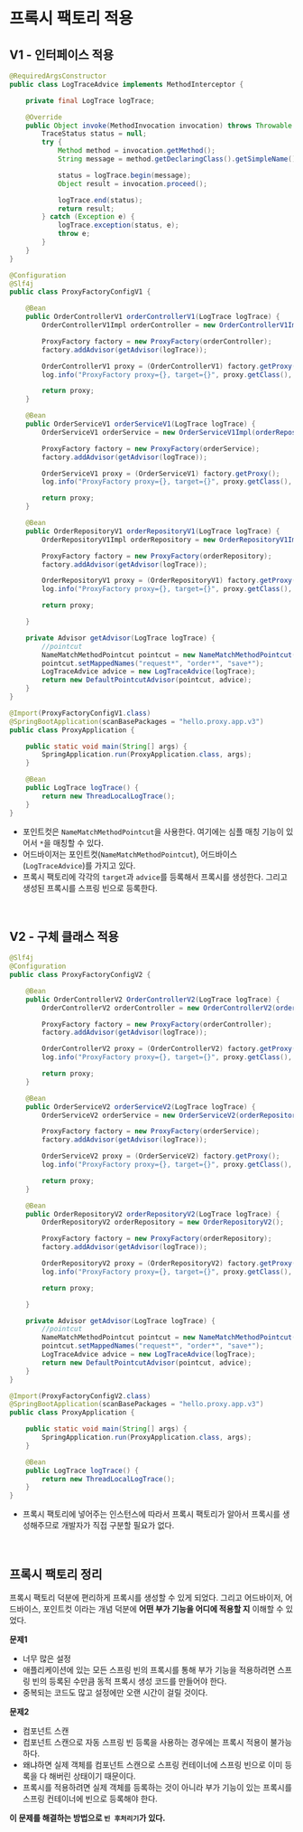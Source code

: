 # 프록시 팩토리 적용

## V1 - 인터페이스 적용
```java
@RequiredArgsConstructor
public class LogTraceAdvice implements MethodInterceptor {

    private final LogTrace logTrace;

    @Override
    public Object invoke(MethodInvocation invocation) throws Throwable {
        TraceStatus status = null;
        try {
            Method method = invocation.getMethod();
            String message = method.getDeclaringClass().getSimpleName() + "." + method.getName() + "()";

            status = logTrace.begin(message);
            Object result = invocation.proceed();

            logTrace.end(status);
            return result;
        } catch (Exception e) {
            logTrace.exception(status, e);
            throw e;
        }
    }
}
```
```java
@Configuration
@Slf4j
public class ProxyFactoryConfigV1 {

    @Bean
    public OrderControllerV1 orderControllerV1(LogTrace logTrace) {
        OrderControllerV1Impl orderController = new OrderControllerV1Impl(orderServiceV1(logTrace));

        ProxyFactory factory = new ProxyFactory(orderController);
        factory.addAdvisor(getAdvisor(logTrace));

        OrderControllerV1 proxy = (OrderControllerV1) factory.getProxy();
        log.info("ProxyFactory proxy={}, target={}", proxy.getClass(), orderController.getClass());

        return proxy;
    }

    @Bean
    public OrderServiceV1 orderServiceV1(LogTrace logTrace) {
        OrderServiceV1 orderService = new OrderServiceV1Impl(orderRepositoryV1(logTrace));

        ProxyFactory factory = new ProxyFactory(orderService);
        factory.addAdvisor(getAdvisor(logTrace));

        OrderServiceV1 proxy = (OrderServiceV1) factory.getProxy();
        log.info("ProxyFactory proxy={}, target={}", proxy.getClass(), orderService.getClass());

        return proxy;
    }

    @Bean
    public OrderRepositoryV1 orderRepositoryV1(LogTrace logTrace) {
        OrderRepositoryV1Impl orderRepository = new OrderRepositoryV1Impl();

        ProxyFactory factory = new ProxyFactory(orderRepository);
        factory.addAdvisor(getAdvisor(logTrace));

        OrderRepositoryV1 proxy = (OrderRepositoryV1) factory.getProxy();
        log.info("ProxyFactory proxy={}, target={}", proxy.getClass(), orderRepository.getClass());

        return proxy;

    }

    private Advisor getAdvisor(LogTrace logTrace) {
        //pointcut
        NameMatchMethodPointcut pointcut = new NameMatchMethodPointcut();
        pointcut.setMappedNames("request*", "order*", "save*");
        LogTraceAdvice advice = new LogTraceAdvice(logTrace);
        return new DefaultPointcutAdvisor(pointcut, advice);
    }
}

@Import(ProxyFactoryConfigV1.class)
@SpringBootApplication(scanBasePackages = "hello.proxy.app.v3") 
public class ProxyApplication {

    public static void main(String[] args) {
        SpringApplication.run(ProxyApplication.class, args);
    }

    @Bean
    public LogTrace logTrace() {
        return new ThreadLocalLogTrace();
    }
}
```
- 포인트컷은 `NameMatchMethodPointcut`을 사용한다. 여기에는 심플 매칭 기능이 있어서 `*`을 매칭할 수 있다.
- 어드바이저는 포인트컷(`NameMatchMethodPointcut`), 어드바이스(`LogTraceAdvice`)를 가지고 있다.
- 프록시 팩토리에 각각의 `target`과 `advice`를 등록해서 프록시를 생성한다. 그리고 생성된 프록시를 스프링 빈으로 등록한다.

<br>

## V2 - 구체 클래스 적용

```java
@Slf4j
@Configuration
public class ProxyFactoryConfigV2 {

    @Bean
    public OrderControllerV2 OrderControllerV2(LogTrace logTrace) {
        OrderControllerV2 orderController = new OrderControllerV2(orderServiceV2(logTrace));

        ProxyFactory factory = new ProxyFactory(orderController);
        factory.addAdvisor(getAdvisor(logTrace));

        OrderControllerV2 proxy = (OrderControllerV2) factory.getProxy();
        log.info("ProxyFactory proxy={}, target={}", proxy.getClass(), orderController.getClass());

        return proxy;
    }

    @Bean
    public OrderServiceV2 orderServiceV2(LogTrace logTrace) {
        OrderServiceV2 orderService = new OrderServiceV2(orderRepositoryV2(logTrace));

        ProxyFactory factory = new ProxyFactory(orderService);
        factory.addAdvisor(getAdvisor(logTrace));

        OrderServiceV2 proxy = (OrderServiceV2) factory.getProxy();
        log.info("ProxyFactory proxy={}, target={}", proxy.getClass(), orderService.getClass());

        return proxy;
    }

    @Bean
    public OrderRepositoryV2 orderRepositoryV2(LogTrace logTrace) {
        OrderRepositoryV2 orderRepository = new OrderRepositoryV2();

        ProxyFactory factory = new ProxyFactory(orderRepository);
        factory.addAdvisor(getAdvisor(logTrace));

        OrderRepositoryV2 proxy = (OrderRepositoryV2) factory.getProxy();
        log.info("ProxyFactory proxy={}, target={}", proxy.getClass(), orderRepository.getClass());

        return proxy;

    }

    private Advisor getAdvisor(LogTrace logTrace) {
        //pointcut
        NameMatchMethodPointcut pointcut = new NameMatchMethodPointcut();
        pointcut.setMappedNames("request*", "order*", "save*");
        LogTraceAdvice advice = new LogTraceAdvice(logTrace);
        return new DefaultPointcutAdvisor(pointcut, advice);
    }
}

@Import(ProxyFactoryConfigV2.class)
@SpringBootApplication(scanBasePackages = "hello.proxy.app.v3") 
public class ProxyApplication {

    public static void main(String[] args) {
        SpringApplication.run(ProxyApplication.class, args);
    }

    @Bean
    public LogTrace logTrace() {
        return new ThreadLocalLogTrace();
    }
}
```
- 프록시 팩토리에 넣어주는 인스턴스에 따라서 프록시 팩토리가 알아서 프록시를 생성해주므로 개발자가 직접 구분할 필요가 없다.

<br>

## 프록시 팩토리 정리

프록시 팩토리 덕분에 편리하게 프록시를 생성할 수 있게 되었다. 그리고 어드바이저, 어드바이스, 포인트컷 이라는 개념 덕분에 **어떤 부가 기능을 어디에 적용할 지**
이해할 수 있었다.

**문제1**
- 너무 많은 설정
- 애플리케이션에 있는 모든 스프링 빈의 프록시를 통해 부가 기능을 적용하려면 스프링 빈의 등록된 수만큼 동적 프록시 생성 코드를 만들어야 한다.
- 중복되는 코드도 많고 설정에만 오랜 시간이 걸릴 것이다.

**문제2**
- 컴포넌트 스캔
- 컴포넌트 스캔으로 자동 스프링 빈 등록을 사용하는 경우에는 프록시 적용이 불가능하다.
- 왜냐하면 실제 객체를 컴포넌트 스캔으로 스프링 컨테이너에 스프링 빈으로 이미 등록을 다 해버린 상태이기 때문이다.
- 프록시를 적용하려면 실제 객체를 등록하는 것이 아니라 부가 기능이 있는 프록시를 스프링 컨테이너에 빈으로 등록해야 한다.

**이 문제를 해결하는 방법으로 `빈 후처리기`가 있다.**